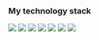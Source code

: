  ### My technology stack
<img src= "https://img.shields.io/badge/HTML-black?style=for-the-badge&logo=html5&logoColor=orange" /> 
<img src= "https://img.shields.io/badge/CSS-whitesmoke?style=for-the-badge&logo=css3&logoColor=blue" />
<img src= "https://img.shields.io/badge/Javascript-whitesmoke?style=for-the-badge&logo=javascript&logoColor=yellow" /> 
<img src= "https://img.shields.io/badge/Typescript-whitesmoke?style=for-the-badge&logo=typescript&logoColor=blue" /> 
<img src= "https://img.shields.io/badge/React-whitesmoke?style=for-the-badge&logo=react&logoColor=blue" /> 
<img src= "https://img.shields.io/badge/Git-whitesmoke?style=for-the-badge&logo=git&logoColor=orange" />
<img src= "https://img.shields.io/badge/Redux-whitesmoke?style=for-the-badge&logo=redux&logoColor=purple" />
